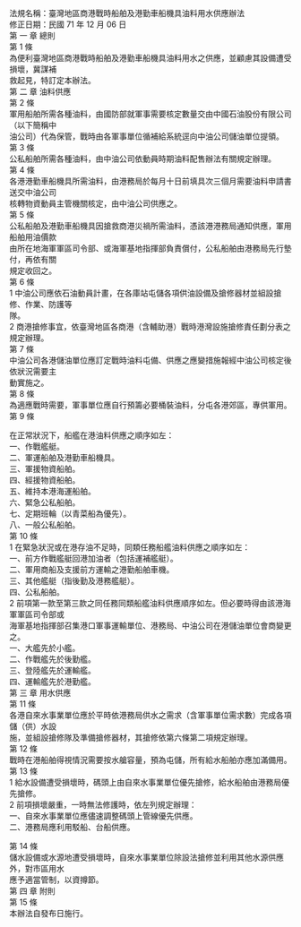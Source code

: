 法規名稱：臺灣地區商港戰時船舶及港勤車船機具油料用水供應辦法  
修正日期：民國 71 年 12 月 06 日  
第 一 章 總則  
第 1 條  
為便利臺灣地區商港戰時船舶及港勤車船機具油料用水之供應，並顧慮其設備遭受損壞，冀謀補  
救起見，特訂定本辦法。  
第 二 章 油料供應  
第 2 條  
軍用船舶所需各種油料，由國防部就軍事需要核定數量交由中國石油股份有限公司（以下簡稱中  
油公司）代為保管，戰時由各軍事單位循補給系統逕向中油公司儲油單位提領。  
第 3 條  
公私船舶所需各種油料，由中油公司依動員時期油料配售辦法有關規定辦理。  
第 4 條  
各港港勤車船機具所需油料，由港務局於每月十日前填具次三個月需要油料申請書送交中油公司  
核轉物資動員主管機關核定，由中油公司供應之。  
第 5 條  
公私船舶及港勤車船機具因搶救商港災禍所需油料，憑該港港務局通知供應，軍用船舶用油價款  
由所在地海軍軍區司令部、或海軍基地指揮部負責償付，公私船舶由港務局先行墊付，再依有關  
規定收回之。  
第 6 條  
1 中油公司應依石油動員計畫，在各庫站屯儲各項供油設備及搶修器材並組設搶修、作業、防護等  
隊。  
2 商港搶修事宜，依臺灣地區各商港（含輔助港）戰時港灣設施搶修責任劃分表之規定辦理。  
第 7 條  
中油公司各港儲油單位應訂定戰時油料屯備、供應之應變措施報經中油公司核定後依狀況需要主  
動實施之。  
第 8 條  
為適應戰時需要，軍事單位應自行預籌必要桶裝油料，分屯各港郊區，專供軍用。  
第 9 條  


在正常狀況下，船艦在港油料供應之順序如左：  
一、作戰艦艇。  
二、軍運船舶及港勤車船機具。  
三、軍援物資船舶。  
四、經援物資船舶。  
五、維持本港海運船舶。  
六、緊急公私船舶。  
七、定期班輪（以青菜船為優先）。  
八、一般公私船舶。  
第 10 條  
1 在緊急狀況或在港存油不足時，同類任務船艦油料供應之順序如左：  
一、前方作戰艦艇回港加油者（包括運補艦艇）。  
二、軍用商船及支援前方運輸之港勤船舶車機。  
三、其他艦艇（指後勤及港務艦艇）。  
四、公私船舶。  
2 前項第一款至第三款之同任務同類船艦油料供應順序如左。但必要時得由該港海軍軍區司令部或  
海軍基地指揮部召集港口軍事運輸單位、港務局、中油公司在港儲油單位會商變更之。  
一、大艦先於小艦。  
二、作戰艦先於後勤艦。  
三、登陸艦先於運輸艦。  
四、運輸艦先於港勤艦。  
第 三 章 用水供應  
第 11 條  
各港自來水事業單位應於平時依港務局供水之需求（含軍事單位需求數）完成各項儲（供）水設  
施，並組設搶修隊及準備搶修器材，其搶修依第六條第二項規定辦理。  
第 12 條  
戰時在港船舶得視情況需要按水艙容量，預為屯儲，所有給水船舶亦應加滿備用。  
第 13 條  
1 給水設備遭受損壞時，碼頭上由自來水事業單位優先搶修，給水船舶由港務局優先搶修。  
2 前項損壞嚴重，一時無法修護時，依左列規定辦理：  
一、自來水事業單位應儘速調整碼頭上管線優先供應。  
二、港務局應利用駁船、台船供應。  


第 14 條  
儲水設備或水源地遭受損壞時，自來水事業單位除設法搶修並利用其他水源供應外，對市區用水  
應予適當管制，以資撙節。  
第 四 章 附則  
第 15 條  
本辦法自發布日施行。  


